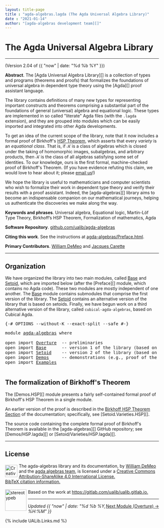 ```yaml
---
layout: title-page
title : "agda-algebras.lagda (The Agda Universal Algebra Library)"
date : "2021-01-14"
author: "[agda-algebras development team][]"
---
```


<!--

LICENSE:

The software in this file is subject to the GNU General Public License v3.0.

The [LICENSE file](https://github.com/ualib/agda-algebras/raw/master/LICENSE)
is available at
[github.com/ualib/agda-algebras](https://github.com/ualib/agda-algebras/blob/master/LICENSE).

The text other than software is copyright of the author. It can be
used for scholarly purposes subject to the usual academic conventions
of citation.

* The *.lagda files are not meant to be read by people, but rather to be
  type-checked by the Agda proof assistant and to automatically generate html files
  (which are meant to be read by people).

* This is done with the generate-html file to generate markdown and html files from the
  literate Agda (.lagda) files, and then using jekyll to convert markdown into html.

-->

# The Agda Universal Algebra Library

---------------------------------------------------------------------------------

(Version 2.04 of {{ "now" | date: "%d %b %Y" }})

**Abstract**. The [Agda Universal Algebra Library][] is a collection of types and
programs (theorems and proofs) that formalizes the foundations of universal
algebra in dependent type theory using the [Agda][] proof assistant language.

The library contains definitions of many new types for representing important
constructs and theorems comprising a substantial part of the foundations of
general (universal) algebra and equational logic. These types are implemented in
so called "literate" Agda files (with the `.lagda` extension), and they are
grouped into modules which can be easily imported and integrated into other Agda
developments.

To get an idea of the current scope of the library, note that it now includes a
formal proof of Birkhoff's [HSP
Theorem](https://en.wikipedia.org/wiki/Variety_(universal_algebra)#Birkhoff's_theorem),
which asserts that every *variety* is an *equational class*.  That is, if 𝒦 is a
class of algebras which is closed under the taking of homomorphic images,
subalgebras, and arbitrary products, then 𝒦 is the class of all algebras
satisfying some set of identities. To our knowledge, ours is the first formal,
machine-checked proof of Birkhoff's Theorem. (If you have evidence refuting this
claim, we would love to hear about it; please [email
us](mailto:williamdemeo@gmail.com)!)

We hope the library is useful to mathematicians and computer scientists who wish
to formalize their work in dependent type theory and verify their results with a
proof assistant. Indeed, the [agda-algebras][] library aims to become an indispensable
companion on our mathematical journeys, helping us authenticate the discoveries we
make along the way.

**Keywords and phrases**. Universal algebra, Equational logic, Martin-Löf Type
  Theory, Birkhoff’s HSP Theorem, Formalization of mathematics, Agda

**Software Repository**. [github.com/ualib/agda-algebras](https://github.com/ualib/agda-algebras)

**Citing this work**. See the instructions at [agda-algebras/Preface.html](https://ualib.github.io/agda-algebras/Preface.html#citing-the-agda-algebras-library).

**Primary Contributors**. [William DeMeo](https://williamdemeo.gitlab.io) and [Jacques Carette](http://www.cas.mcmaster.ca/~carette/)

--------------------------------

## Organization

We have organized the library into two main modules, called [Base](Base.html) and
[Setoid](Setoid.html), which are imported below (after the [Preface][] module,
which contains no Agda code).  These two modules are mostly independent of one
another.  The [Base](Base.html) module contains submodules that comprise the first
version of the library.  The [Setoid](Setoid.html) contains an alternative version
of the library that is based on setoids.  Finally, we have begun work on a third
alternative version of the library, called `cubical-agda-algebras`, based on
Cubical Agda.


<pre class="Agda">
<a id="4016" class="Symbol">{-#</a> <a id="4020" class="Keyword">OPTIONS</a> <a id="4028" class="Pragma">--without-K</a> <a id="4040" class="Pragma">--exact-split</a> <a id="4054" class="Pragma">--safe</a> <a id="4061" class="Symbol">#-}</a>
</pre>
<pre class="Agda">
<a id="4089" class="Keyword">module</a> <a id="4096" href="agda-algebras.html" class="Module">agda-algebras</a> <a id="4110" class="Keyword">where</a>

<a id="4117" class="Keyword">open</a> <a id="4122" class="Keyword">import</a> <a id="4129" href="Overture.html" class="Module">Overture</a>  <a id="4139" class="Comment">-- preliminaries</a>
<a id="4156" class="Keyword">open</a> <a id="4161" class="Keyword">import</a> <a id="4168" href="Base.html" class="Module">Base</a>      <a id="4178" class="Comment">-- version 1 of the library (based on standard dependent types)</a>
<a id="4242" class="Keyword">open</a> <a id="4247" class="Keyword">import</a> <a id="4254" href="Setoid.html" class="Module">Setoid</a>    <a id="4264" class="Comment">-- version 2 of the library (based on setoids)</a>
<a id="4311" class="Keyword">open</a> <a id="4316" class="Keyword">import</a> <a id="4323" href="Demos.html" class="Module">Demos</a>     <a id="4333" class="Comment">-- demonstrations (e.g., proof of the HSP Theorem in a single module)</a>
<a id="4403" class="Keyword">open</a> <a id="4408" class="Keyword">import</a> <a id="4415" href="Examples.html" class="Module">Examples</a>

</pre>


## The formalization of Birkhoff's Theorem

The [Demos.HSP][] module presents a fairly self-contained formal proof of
Birkhoff's HSP Theorem in a single module.

An earlier version of the proof is described in the [Birkhoff HSP Theorem
Section](https://ualib.org/Setoid.Varieties.HSP.html#proof-of-the-hsp-theorem) of
the documentation; specifically, see [Setoid.Varieties.HSP][].

The source code containing the complete formal proof of Birkhoff's Theorem is
available in the [agda-algebras][] GitHub repository; see [Demos/HSP.lagda][] or
[Setoid/Varieties/HSP.lagda][].

------------------------------

## <a id="license">License</a>

<a rel="license" href="http://creativecommons.org/licenses/by-sa/4.0/">
  <img alt="Creative Commons License" style="border-width:0; float: left; padding:5px 5px 0px 0px" height='40' src="css/by-sa.svg" />
  <!-- <img alt="Creative Commons License" style="border-width:0; float: left; padding:5px 5px 0px 0px" height='40' src="https://i.creativecommons.org/l/by-sa/4.0/88x31.png" /> -->
</a>
<span xmlns:dct="http://purl.org/dc/terms/" property="dct:title">
  The agda-algebras library and its documentation,
</span> by
<a xmlns:cc="http://creativecommons.org/ns#" href="https://williamdemeo.gitlab.io/" property="cc:attributionName" rel="cc:attributionURL">
  William DeMeo
  </a> and the <a href="https://ualib.github.io/agda-algebras/Preface.html#the-agda-algebras-development-team">agda algebras team</a>,
is licensed under a
<a rel="license" href="http://creativecommons.org/licenses/by-sa/4.0/">
  Creative Commons Attribution-ShareAlike 4.0 International License.
</a>
<br />
<a href="https://ualib.github.io/agda-algebras/Preface.html#how-to-cite-the-agda-algebras-library">BibTeX citation information.</a>
<br />
<br />
<a href="https://stereotypeb.gitlab.io"><img alt="stereotypeb" style="border-width:0; float: left; padding:0px 5px 0px 0px;" width='70' src="css/stereotypeb-avatar.png" /></a>
Based on the work at
<a xmlns:dct="http://purl.org/dc/terms/" href="https://gitlab.com/ualib/ualib.gitlab.io" rel="dct:source">
  https://gitlab.com/ualib/ualib.gitlab.io.
</a>

<p></p>

---------------------------------

<span style="float:right;">[Next Module (Overture) →](Overture.html)</span>


<div class="container">
<p>
<i>Updated {{ "now" | date: "%d %b %Y, %H:%M" }}</i>
</p>
</div>


{% include UALib.Links.md %}

